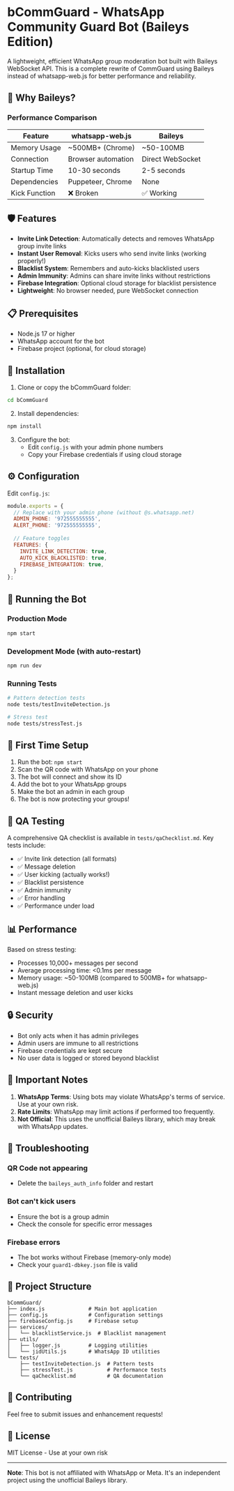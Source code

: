 # bCommGuard - WhatsApp Community Guard Bot (Baileys Edition)

A lightweight, efficient WhatsApp group moderation bot built with Baileys WebSocket API. This is a complete rewrite of CommGuard using Baileys instead of whatsapp-web.js for better performance and reliability.

## 🚀 Why Baileys?

### Performance Comparison
| Feature | whatsapp-web.js | Baileys |
|---------|----------------|---------|
| Memory Usage | ~500MB+ (Chrome) | ~50-100MB |
| Connection | Browser automation | Direct WebSocket |
| Startup Time | 10-30 seconds | 2-5 seconds |
| Dependencies | Puppeteer, Chrome | None |
| Kick Function | ❌ Broken | ✅ Working |

## 🛡️ Features

- **Invite Link Detection**: Automatically detects and removes WhatsApp group invite links
- **Instant User Removal**: Kicks users who send invite links (working properly!)
- **Blacklist System**: Remembers and auto-kicks blacklisted users
- **Admin Immunity**: Admins can share invite links without restrictions
- **Firebase Integration**: Optional cloud storage for blacklist persistence
- **Lightweight**: No browser needed, pure WebSocket connection

## 📋 Prerequisites

- Node.js 17 or higher
- WhatsApp account for the bot
- Firebase project (optional, for cloud storage)

## 🔧 Installation

1. Clone or copy the bCommGuard folder:
```bash
cd bCommGuard
```

2. Install dependencies:
```bash
npm install
```

3. Configure the bot:
   - Edit `config.js` with your admin phone numbers
   - Copy your Firebase credentials if using cloud storage

## ⚙️ Configuration

Edit `config.js`:

```javascript
module.exports = {
  // Replace with your admin phone (without @s.whatsapp.net)
  ADMIN_PHONE: '972555555555',
  ALERT_PHONE: '972555555555',
  
  // Feature toggles
  FEATURES: {
    INVITE_LINK_DETECTION: true,
    AUTO_KICK_BLACKLISTED: true,
    FIREBASE_INTEGRATION: true,
  }
};
```

## 🚀 Running the Bot

### Production Mode
```bash
npm start
```

### Development Mode (with auto-restart)
```bash
npm run dev
```

### Running Tests
```bash
# Pattern detection tests
node tests/testInviteDetection.js

# Stress test
node tests/stressTest.js
```

## 📱 First Time Setup

1. Run the bot: `npm start`
2. Scan the QR code with WhatsApp on your phone
3. The bot will connect and show its ID
4. Add the bot to your WhatsApp groups
5. Make the bot an admin in each group
6. The bot is now protecting your groups!

## 🧪 QA Testing

A comprehensive QA checklist is available in `tests/qaChecklist.md`. Key tests include:

- ✅ Invite link detection (all formats)
- ✅ Message deletion
- ✅ User kicking (actually works!)
- ✅ Blacklist persistence
- ✅ Admin immunity
- ✅ Error handling
- ✅ Performance under load

## 📊 Performance

Based on stress testing:
- Processes 10,000+ messages per second
- Average processing time: <0.1ms per message
- Memory usage: ~50-100MB (compared to 500MB+ for whatsapp-web.js)
- Instant message deletion and user kicks

## 🔒 Security

- Bot only acts when it has admin privileges
- Admin users are immune to all restrictions
- Firebase credentials are kept secure
- No user data is logged or stored beyond blacklist

## 🚨 Important Notes

1. **WhatsApp Terms**: Using bots may violate WhatsApp's terms of service. Use at your own risk.
2. **Rate Limits**: WhatsApp may limit actions if performed too frequently.
3. **Not Official**: This uses the unofficial Baileys library, which may break with WhatsApp updates.

## 🐛 Troubleshooting

### QR Code not appearing
- Delete the `baileys_auth_info` folder and restart

### Bot can't kick users
- Ensure the bot is a group admin
- Check the console for specific error messages

### Firebase errors
- The bot works without Firebase (memory-only mode)
- Check your `guard1-dbkey.json` file is valid

## 📁 Project Structure

```
bCommGuard/
├── index.js              # Main bot application
├── config.js             # Configuration settings
├── firebaseConfig.js     # Firebase setup
├── services/
│   └── blacklistService.js  # Blacklist management
├── utils/
│   ├── logger.js         # Logging utilities
│   └── jidUtils.js       # WhatsApp ID utilities
└── tests/
    ├── testInviteDetection.js  # Pattern tests
    ├── stressTest.js           # Performance tests
    └── qaChecklist.md          # QA documentation
```

## 🤝 Contributing

Feel free to submit issues and enhancement requests!

## 📜 License

MIT License - Use at your own risk

---

**Note**: This bot is not affiliated with WhatsApp or Meta. It's an independent project using the unofficial Baileys library.